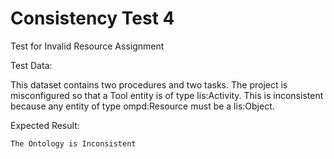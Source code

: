# Consistency Test 4

Test for Invalid Resource Assignment

Test Data:

This dataset contains two procedures and two tasks. The project is misconfigured so that a Tool entity is of type lis:Activity. This is inconsistent because any entity of type ompd:Resource must be a lis:Object.

Expected Result:

```The Ontology is Inconsistent```